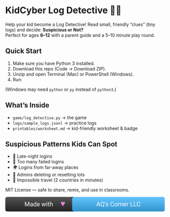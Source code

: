 # KidCyber Log Detective 👀🔎

Help your kid become a Log Detective! Read small, friendly “clues” (tiny logs) and decide: **Suspicious or Not?**  
Perfect for ages **6–12** with a parent guide and a 5–10 minute play round.

## Quick Start
1. Make sure you have Python 3 installed.
2. Download this repo (Code → Download ZIP).
3. Unzip and open Terminal (Mac) or PowerShell (Windows).
4. Run:

(Windows may need `python` or `py` instead of `python3`.)

## What’s Inside
- `game/log_detective.py` → the game
- `logs/sample_logs.jsonl` → practice logs
- `printables/worksheet.md` → kid-friendly worksheet & badge

## Suspicious Patterns Kids Can Spot
- 🌙 Late-night logins
- 🚪 Too many failed logins
- 🌍 Logins from far-away places
- 👑 Admins deleting or resetting lots
- 🛫 Impossible travel (2 countries in minutes)

MIT License — safe to share, remix, and use in classrooms.

<p align="center">
  <img src="https://github.com/CybersecurityMom/kidcyber-log-detective/raw/main/assets/made-with-love-aqs.svg" alt="Made with Love by AQ’s Corner LLC">
</p>


